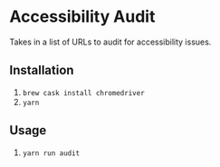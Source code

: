 # Accessibility Audit

Takes in a list of URLs to audit for accessibility issues.

## Installation

1. `brew cask install chromedriver`
1. `yarn`

## Usage

1. `yarn run audit`
